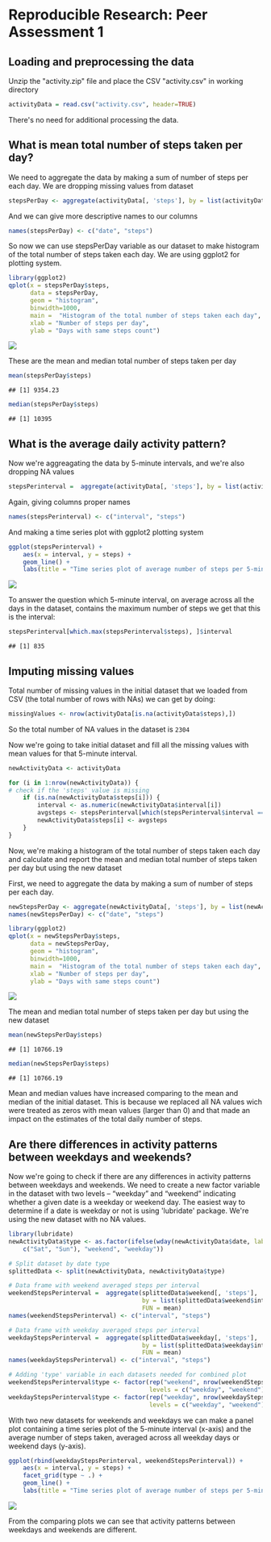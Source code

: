 # Reproducible Research: Peer Assessment 1


## Loading and preprocessing the data

Unzip the "activity.zip" file and place the CSV "activity.csv" in working directory


```r
activityData = read.csv("activity.csv", header=TRUE)
```

There's no need for additional processing the data.

## What is mean total number of steps taken per day?

We need to aggregate the data by making a sum of number of steps per each day. We are dropping missing values from dataset


```r
stepsPerDay <- aggregate(activityData[, 'steps'], by = list(activityData$date), FUN = sum, na.rm = TRUE)
```

And we can give more descriptive names to our columns


```r
names(stepsPerDay) <- c("date", "steps")
```

So now we can use stepsPerDay variable as our dataset to make histogram of the total number of steps taken each day. We are using ggplot2 for plotting system.


```r
library(ggplot2)
qplot(x = stepsPerDay$steps, 
      data = stepsPerDay, 
      geom = "histogram", 
      binwidth=1000,
      main =  "Histogram of the total number of steps taken each day",
      xlab = "Number of steps per day",
      ylab = "Days with same steps count")
```

![](figures/histogram-1.png) 

These are the mean and median total number of steps taken per day


```r
mean(stepsPerDay$steps)
```

```
## [1] 9354.23
```

```r
median(stepsPerDay$steps)
```

```
## [1] 10395
```

## What is the average daily activity pattern?
Now we're aggreagating the data by 5-minute intervals, and we're also dropping NA values


```r
stepsPerinterval =  aggregate(activityData[, 'steps'], by = list(activityData$interval), FUN = mean, na.rm = TRUE)
```

Again, giving columns proper names


```r
names(stepsPerinterval) <- c("interval", "steps")
```

And making a time series plot with ggplot2 plotting system


```r
ggplot(stepsPerinterval) + 
    aes(x = interval, y = steps) + 
    geom_line() + 
    labs(title = "Time series plot of average number of steps per 5-minute interval")
```

![](figures/stepsPerInterval-1.png) 

To answer the question which 5-minute interval, on average across all the days in the dataset, contains the maximum number of steps we get that this is the interval:


```r
stepsPerinterval[which.max(stepsPerinterval$steps), ]$interval
```

```
## [1] 835
```

## Imputing missing values
Total number of missing values in the initial dataset that we loaded from CSV (the total number of rows with NAs) we can get by doing:


```r
missingValues <- nrow(activityData[is.na(activityData$steps),])
```

So the total number of NA values in the dataset is ``2304``

Now we're going to take initial dataset and fill all the missing values with mean values for that 5-minute interval.


```r
newActivityData <- activityData

for (i in 1:nrow(newActivityData)) {
# check if the 'steps' value is missing
    if (is.na(newActivityData$steps[i])) {
        interval <- as.numeric(newActivityData$interval[i])
        avgsteps <- stepsPerinterval[which(stepsPerinterval$interval == interval),]$steps
        newActivityData$steps[i] <- avgsteps
    }
}
```

Now, we're making a histogram of the total number of steps taken each day and calculate and report the mean and median total number of steps taken per day but using the new dataset

First, we need to aggregate the data by making a sum of number of steps per each day.


```r
newStepsPerDay <- aggregate(newActivityData[, 'steps'], by = list(newActivityData$date), FUN = sum)
names(newStepsPerDay) <- c("date", "steps")
```


```r
library(ggplot2)
qplot(x = newStepsPerDay$steps, 
      data = newStepsPerDay, 
      geom = "histogram", 
      binwidth=1000,
      main =  "Histogram of the total number of steps taken each day",
      xlab = "Number of steps per day",
      ylab = "Days with same steps count")
```

![](figures/histogram2-1.png) 

The mean and median total number of steps taken per day but using the new dataset


```r
mean(newStepsPerDay$steps)
```

```
## [1] 10766.19
```

```r
median(newStepsPerDay$steps)
```

```
## [1] 10766.19
```

Mean and median values have increased comparing to the mean and median of the initial dataset. This is because we replaced all NA values wich were treated as zeros with mean values (larger than 0) and that made an impact on the estimates of the total daily number of steps.

## Are there differences in activity patterns between weekdays and weekends?

Now we're going to check if there are any differences in activity patterns between weekdays and weekends.
We need to create a new factor variable in the dataset with two levels – “weekday” and “weekend” indicating whether a given date is a weekday or weekend day. The easiest way to determine if a date is weekday or not is using 'lubridate' package.
We're using the new dataset with no NA values.


```r
library(lubridate)
newActivityData$type <- as.factor(ifelse(wday(newActivityData$date, label = TRUE) %in% 
    c("Sat", "Sun"), "weekend", "weekday"))

# Split dataset by date type
splittedData <- split(newActivityData, newActivityData$type)

# Data frame with weekend averaged steps per interval
weekendStepsPerinterval =  aggregate(splittedData$weekend[, 'steps'], 
                                     by = list(splittedData$weekend$interval), 
                                     FUN = mean)
names(weekendStepsPerinterval) <- c("interval", "steps")

# Data frame with weekday averaged steps per interval
weekdayStepsPerinterval =  aggregate(splittedData$weekday[, 'steps'], 
                                     by = list(splittedData$weekday$interval), 
                                     FUN = mean)
names(weekdayStepsPerinterval) <- c("interval", "steps")

# Adding 'type' variable in each datasets needed for combined plot
weekendStepsPerinterval$type <- factor(rep("weekend", nrow(weekendStepsPerinterval)), 
                                       levels = c("weekday", "weekend"))
weekdayStepsPerinterval$type <- factor(rep("weekday", nrow(weekdayStepsPerinterval)), 
                                       levels = c("weekday", "weekend"))
```

With two new datasets for weekends and weekdays we can make a panel plot containing a time series plot of the 5-minute interval (x-axis) and the average number of steps taken, averaged across all weekday days or weekend days (y-axis).


```r
ggplot(rbind(weekdayStepsPerinterval, weekendStepsPerinterval)) + 
    aes(x = interval, y = steps) + 
    facet_grid(type ~ .) + 
    geom_line() + 
    labs(title = "Time series plot of average number of steps per 5-minute interval")
```

![](figures/weekends-weekdays_steps-1.png) 

From the comparing plots we can see that activity patterns between weekdays and weekends are different.
